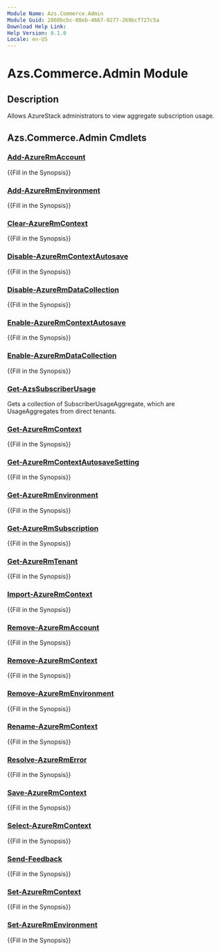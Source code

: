 ```yaml
---
Module Name: Azs.Commerce.Admin
Module Guid: 2860bcbc-08eb-4667-9277-269bcf727c5a
Download Help Link: 
Help Version: 0.1.0
Locale: en-US
---
```


# Azs.Commerce.Admin Module
## Description
Allows AzureStack administrators to view aggregate subscription usage.

## Azs.Commerce.Admin Cmdlets
### [Add-AzureRmAccount](Add-AzureRmAccount.md)
{{Fill in the Synopsis}}

### [Add-AzureRmEnvironment](Add-AzureRmEnvironment.md)
{{Fill in the Synopsis}}

### [Clear-AzureRmContext](Clear-AzureRmContext.md)
{{Fill in the Synopsis}}

### [Disable-AzureRmContextAutosave](Disable-AzureRmContextAutosave.md)
{{Fill in the Synopsis}}

### [Disable-AzureRmDataCollection](Disable-AzureRmDataCollection.md)
{{Fill in the Synopsis}}

### [Enable-AzureRmContextAutosave](Enable-AzureRmContextAutosave.md)
{{Fill in the Synopsis}}

### [Enable-AzureRmDataCollection](Enable-AzureRmDataCollection.md)
{{Fill in the Synopsis}}

### [Get-AzsSubscriberUsage](Get-AzsSubscriberUsage.md)
Gets a collection of SubscriberUsageAggregate, which are UsageAggregates from direct tenants.

### [Get-AzureRmContext](Get-AzureRmContext.md)
{{Fill in the Synopsis}}

### [Get-AzureRmContextAutosaveSetting](Get-AzureRmContextAutosaveSetting.md)
{{Fill in the Synopsis}}

### [Get-AzureRmEnvironment](Get-AzureRmEnvironment.md)
{{Fill in the Synopsis}}

### [Get-AzureRmSubscription](Get-AzureRmSubscription.md)
{{Fill in the Synopsis}}

### [Get-AzureRmTenant](Get-AzureRmTenant.md)
{{Fill in the Synopsis}}

### [Import-AzureRmContext](Import-AzureRmContext.md)
{{Fill in the Synopsis}}

### [Remove-AzureRmAccount](Remove-AzureRmAccount.md)
{{Fill in the Synopsis}}

### [Remove-AzureRmContext](Remove-AzureRmContext.md)
{{Fill in the Synopsis}}

### [Remove-AzureRmEnvironment](Remove-AzureRmEnvironment.md)
{{Fill in the Synopsis}}

### [Rename-AzureRmContext](Rename-AzureRmContext.md)
{{Fill in the Synopsis}}

### [Resolve-AzureRmError](Resolve-AzureRmError.md)
{{Fill in the Synopsis}}

### [Save-AzureRmContext](Save-AzureRmContext.md)
{{Fill in the Synopsis}}

### [Select-AzureRmContext](Select-AzureRmContext.md)
{{Fill in the Synopsis}}

### [Send-Feedback](Send-Feedback.md)
{{Fill in the Synopsis}}

### [Set-AzureRmContext](Set-AzureRmContext.md)
{{Fill in the Synopsis}}

### [Set-AzureRmEnvironment](Set-AzureRmEnvironment.md)
{{Fill in the Synopsis}}

